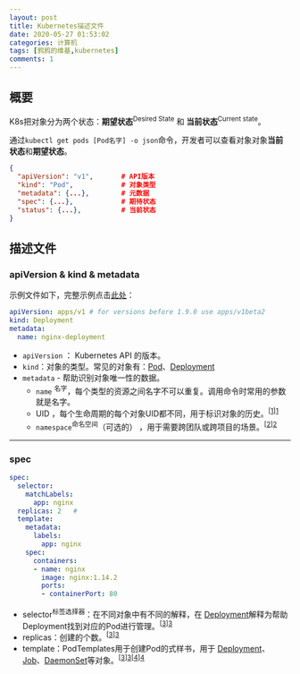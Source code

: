 ```yaml
---
layout: post
title: Kubernetes描述文件
date: 2020-05-27 01:53:02
categories: 计算机
tags: [鸦鸦的维基,kubernetes]
comments: 1
---
```


## 概要

K8s把对象分为两个状态：**期望状态**<sup>Desired State</sup> 和 **当前状态**<sup>Current state</sup>。

通过`kubectl get pods [Pod名字] -o json`命令，开发者可以查看对象对象**当前状态**和**期望状态**。

```json
{
  "apiVersion": "v1",   	# API版本
  "kind": "Pod",			# 对象类型
  "metadata": {...},		# 元数据
  "spec": {...},   			# 期待状态
  "status": {...}, 			# 当前状态
}
```

## 描述文件

### apiVersion & kind & metadata

示例文件如下，完整示例点击[此处](https://kubernetes.io/docs/concepts/overview/working-with-objects/kubernetes-objects/)：

```yaml
apiVersion: apps/v1 # for versions before 1.9.0 use apps/v1beta2
kind: Deployment
metadata:
  name: nginx-deployment
```

- `apiVersion` ： Kubernetes API 的版本。
- `kind`：对象的类型。常见的对象有：[Pod](/Kubernetes#Pod)、[Deployment](/Kubernetes#Deployment)
- `metadata` - 帮助识别对象唯一性的数据。
  -  `name` <sup>名字</sup>，每个类型的资源之间名字不可以重复。调用命令时常用的参数就是名字。
  - UID ，每个生命周期的每个对象UID都不同，用于标识对象的历史。<sup>[[1]][1]</sup>
  -  `namespace`<sup>命名空间</sup>（可选的） ，用于需要跨团队或跨项目的场景。<sup>[[2]][2]</sup>

---

### spec

```yaml
spec:
  selector:
    matchLabels:
      app: nginx
  replicas: 2	#
  template:
    metadata:
      labels:
        app: nginx
    spec:
      containers:
      - name: nginx
        image: nginx:1.14.2
        ports:
        - containerPort: 80
```

- selector<sup>标签选择器</sup>：在不同对象中有不同的解释，在 [Deployment](https://kubernetes.io/docs/concepts/workloads/controllers/deployment/)解释为帮助 Deployment找到对应的Pod进行管理。<sup>[[3]][3]</sup>
- replicas：创建的个数。<sup>[[3]][3]</sup>
- template：PodTemplates用于创建Pod的式样书，用于 [Deployment](https://kubernetes.io/docs/concepts/workloads/controllers/deployment/)、[Job](https://kubernetes.io/docs/concepts/jobs/run-to-completion-finite-workloads/)、[DaemonSet](https://kubernetes.io/docs/concepts/workloads/controllers/daemonset/)等对象。<sup>[[3]][3][[4]][4]</sup>

[1]: https://kubernetes.io/zh/docs/concepts/overview/working-with-objects/names/
[2]: https://kubernetes.io/zh/docs/concepts/overview/working-with-objects/namespaces/
[3]: https://kubernetes.io/docs/concepts/workloads/controllers/deployment/
[4]: https://kubernetes.io/docs/concepts/workloads/pods/pod-overview/#pod-templates

